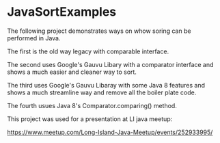 # JavaSortExamples

The following project demonstrates ways on whow soring can be performed in Java. 

The first is the old way legacy with comparable interface.

The second uses Google's Gauvu Libary with a comparator interface and shows a much easier and cleaner way to sort.

The third uses Google's Gauvu Libaray with some Java 8 features and shows a much streamline way and remove all the boiler plate code. 

The fourth usues Java 8's Comparator.comparing() method. 

This project was used for a presentation at LI java meetup:

https://www.meetup.com/Long-Island-Java-Meetup/events/252933995/
